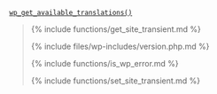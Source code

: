 <p><code><a href="https://developer.wordpress.org/reference/functions/wp_get_available_translations/">wp_get_available_translations()</a></code></p>

<blockquote>

{% include functions/get_site_transient.md %}

{% include files/wp-includes/version.php.md %}

{% include functions/is_wp_error.md %}

{% include functions/set_site_transient.md %}

</blockquote>
